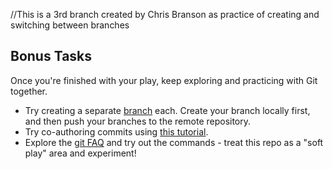 //This is a 3rd branch created by Chris Branson as practice of creating and switching between branches

## Bonus Tasks

Once you're finished with your play, keep exploring and practicing with Git together.

- Try creating a separate [branch](git) each. Create your branch locally first, and then push your branches to the remote repository.
- Try co-authoring commits using [this tutorial](https://docs.github.com/en/pull-requests/committing-changes-to-your-project/creating-and-editing-commits/creating-a-commit-with-multiple-authors).
- Explore the [git FAQ](http://gitfaq.org/) and try out the commands - treat this repo as a "soft play" area and experiment!
